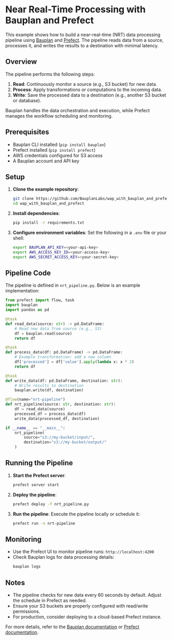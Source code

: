 # Near Real-Time Processing with Bauplan and Prefect

This example shows how to build a near-real-time (NRT) data processing pipeline using [Bauplan](https://docs.bauplanlabs.com/) and [Prefect](https://docs.prefect.io/). The pipeline reads data from a source, processes it, and writes the results to a destination with minimal latency.

## Overview

The pipeline performs the following steps:
1. **Read**: Continuously monitor a source (e.g., S3 bucket) for new data.
2. **Process**: Apply transformations or computations to the incoming data.
3. **Write**: Save the processed data to a destination (e.g., another S3 bucket or database).

Bauplan handles the data orchestration and execution, while Prefect manages the workflow scheduling and monitoring.

## Prerequisites

- Bauplan CLI installed (`pip install bauplan`)
- Prefect installed (`pip install prefect`)
- AWS credentials configured for S3 access
- A Bauplan account and API key

## Setup

1. **Clone the example repository**:
   ```bash
   git clone https://github.com/BauplanLabs/wap_with_bauplan_and_prefect.git
   cd wap_with_bauplan_and_prefect
   ```

2. **Install dependencies**:
   ```bash
   pip install -r requirements.txt
   ```

3. **Configure environment variables**:
   Set the following in a `.env` file or your shell:
   ```bash
   export BAUPLAN_API_KEY=<your-api-key>
   export AWS_ACCESS_KEY_ID=<your-access-key>
   export AWS_SECRET_ACCESS_KEY=<your-secret-key>
   ```

## Pipeline Code

The pipeline is defined in `nrt_pipeline.py`. Below is an example implementation:

```python
from prefect import flow, task
import bauplan
import pandas as pd

@task
def read_data(source: str) -> pd.DataFrame:
    # Read new data from source (e.g., S3)
    df = bauplan.read(source)
    return df

@task
def process_data(df: pd.DataFrame) -> pd.DataFrame:
    # Example transformation: add a new column
    df['processed'] = df['value'].apply(lambda x: x * 2)
    return df

@task
def write_data(df: pd.DataFrame, destination: str):
    # Write results to destination
    bauplan.write(df, destination)

@flow(name="nrt-pipeline")
def nrt_pipeline(source: str, destination: str):
    df = read_data(source)
    processed_df = process_data(df)
    write_data(processed_df, destination)

if __name__ == "__main__":
    nrt_pipeline(
        source="s3://my-bucket/input/",
        destination="s3://my-bucket/output/"
    )
```

## Running the Pipeline

1. **Start the Prefect server**:
   ```bash
   prefect server start
   ```

2. **Deploy the pipeline**:
   ```bash
   prefect deploy -f nrt_pipeline.py
   ```

3. **Run the pipeline**:
   Execute the pipeline locally or schedule it:
   ```bash
   prefect run -n nrt-pipeline
   ```

## Monitoring

- Use the Prefect UI to monitor pipeline runs: `http://localhost:4200`
- Check Bauplan logs for data processing details:
  ```bash
  bauplan logs
  ```

## Notes

- The pipeline checks for new data every 60 seconds by default. Adjust the schedule in Prefect as needed.
- Ensure your S3 buckets are properly configured with read/write permissions.
- For production, consider deploying to a cloud-based Prefect instance.

For more details, refer to the [Bauplan documentation](https://docs.bauplanlabs.com/) or [Prefect documentation](https://docs.prefect.io/).